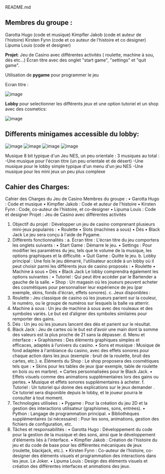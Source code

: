 README.md


## **Membres du groupe :**
Garotta Hugo (code et musique)
Kimpfler Jakob (code et auteur de l'histoire)
Kirsten Fynn (code et co auteur de l'histoire et co designer)
Lipuma Louis (code et designer)

**Projet**: Jeu de Casino avec différentes activités ( roulette, machine à sou, dés etc...)
Écran titre avec des onglet "start game", "settings" et "quit game".

Utilisation de **pygame** pour programmer le jeu

Ecran titre :

![image](https://github.com/user-attachments/assets/5ba76a6d-e2c9-422a-8ab6-300e8aea31af)

**Lobby** pour selectionner les différents jeux et une option tutoriel et un shop avec des cosmetics:

![image](https://github.com/user-attachments/assets/86159d56-1140-4f99-b8bd-22f68a9b1e46)






## **Differents minigames accessible du lobby:**


![image](https://github.com/user-attachments/assets/53611c28-d83c-4e16-8e5c-5784f9f06323)
![image](https://github.com/user-attachments/assets/013a617f-8e52-4cfd-adb5-5759c973f132)
![image](https://github.com/user-attachments/assets/19413771-7c15-45ff-807b-0cc91769f5a1)
![image](https://github.com/user-attachments/assets/272cd0ce-3ff6-4fdc-b063-ab3fee4bc827)

Musique 8 bit typique d'un Jeu NES, un peu orientale :
3 musiques au total : 
-Une musique pour l'écran titre (un peu orientale et de désert)
-Une musique pour le lobby simple typique d'un menu d'un jeu NES
-Une musique pour les mini jeux un peu plus complexe

## **Cahier des Charges:**
Cahier des Charges du Jeu de Casino
Membres du groupe :
•	Garotta Hugo : Code et musique
•	Kimpfler Jakob : Code et auteur de l'histoire
•	Kirsten Fynn : Code, co-auteur de l'histoire, et co-designer
•	Lipuma Louis : Code et designer
Projet : Jeu de Casino avec différentes activités
1. Objectif du projet :
Développer un jeu de casino comprenant plusieurs mini-jeux populaires :
•	Roulette
•	Slots (machines a sous)
•	Dés
•	Black Jack
Le jeu sera conçu à l'aide de Pygame.
2. Différents fonctionnalités :
a. Écran titre :
L'écran titre du jeu comportera les onglets suivants :
•	Start Game : Démarre le jeu.
•	Settings : Pour modifier les paramètres du jeu, tels que le volume de la musique, les options graphiques et la difficulté.
•	Quit Game : Quitte le jeu.
b. Lobby principal :
Une fois le jeu démarré, l'utilisateur accède à un lobby où il peut choisir parmi les différents jeux de casino proposés :
•	Roulette
•	Machine à sous
•	Dés
•	Black Jack
Le lobby comprendra également les options suivantes :
•	Tutoriel : Qui peut être accéder par le Bartender a gauche de la salle.
•	Shop : Un magasin où les joueurs peuvent acheter des cosmétiques pour personnaliser leur expérience de jeu (par exemple, skins, fonds d'écran, effets sonores).
c. Jeux disponibles :
1.	Roulette : Jeu classique de casino où les joueurs parient sur la couleur, le numéro, ou le groupe de numéros sur lesquels la balle va atterrir.
2.	Machine à sous : Un jeu de machine à sous avec des rouleaux et des symboles variés. Le but est d’aligner des symboles similaires pour remporter des gains.
3.	Dés : Un jeu où les joueurs lancent des dés et parient sur le résultat.
4.	Black Jack : Jeu de cartes où le but est d’avoir une main dont la somme des valeurs est la plus proche de 21 sans la dépasser.
d. Menu et interface :
•	Graphismes : Des éléments graphiques simples et efficaces, adaptés à l’univers du casino.
•	Sons et musique : Musique de fond adaptée à l'ambiance du casino, avec des effets sonores pour chaque action dans les jeux (exemple : bruit de la roulette, bruit des cartes, etc.).
e. Éléments du Shop :
Le shop proposera des cosmétiques tels que :
•	Skins pour les tables de jeux (par exemple, table de roulette en bois ou en marbre).
•	Cartes personnalisées pour le Black Jack.
•	Effets visuels comme des animations supplémentaires lors des gains ou pertes.
•	Musique et effets sonores supplémentaires à acheter.
f. Tutoriel :
Un tutoriel qui donne des explications sur le jeux demander . Ce tutoriel sera disponible depuis le lobby, et le joueur pourra le consulter à tout moment.
3. Technologies utilisées :
•	Pygame : Pour la création du jeu 2D et la gestion des interactions utilisateur (graphismes, sons, entrées).
•	Python : Langage de programmation principal.
•	Bibliothèques supplémentaires (si nécessaire) : Pour les sons, animations, gestion des fichiers de configuration, etc.
4. Tâches et responsabilités :
•	Garotta Hugo : Développement du code pour la gestion de la musique et des sons, ainsi que le développement d'éléments liés à l'interface.
•	Kimpfler Jakob : Création de l'histoire du jeu et du code de base pour les différentes mécaniques de jeux (roulette, blackjack, etc.).
•	Kirsten Fynn : Co-auteur de l’histoire, co-designer des éléments visuels et programmation des interactions dans les jeux. Le Joker.
•	Lipuma Louis : Design des éléments visuels et création des différentes interfaces et animations des jeux.
